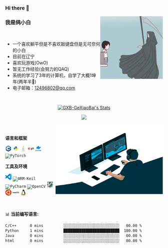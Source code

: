 ### Hi there 👋
<img src="images/1.png" width="200" height="200" alt="图片加载失败" align="right" top='60'/>

### 我是鸽小白

<br/>

- 一个喜欢躺平但是不喜欢敲键盘但是无可奈何的小白
- 目前在辽宁
- 喜欢玩游戏(OwO)
- 暂无工作经验(会努力的QAQ)
- 系统的学习了3年的计算机，自学了大概1坤年(两年半🐓)
- 电子邮箱：12496802@qq.com
<br/>

<p align="center">
  <a href="https://github.com/GXB-GeXiaoBai" class="rich-diff-level-one">
    <img src="https://github-readme-stats.vercel.app/api?username=GXB-GeXiaoBai&theme=radical" alt="GXB-GeXiaoBai's Stats" >
    <!-- &hide=issues
    <img src="https://github-readme-stats.vercel.app/api?username=GXB-GeXiaoBai&hide=issues&theme=radical" alt="GXB-GeXiaoBai's Stats" >
    -->
  </a>
</p>

<p align="center">
    <a target="_blank" alt="WeChat" title="WeChat">
        <img src="https://img.icons8.com/ios-filled/50/000000/weixing.png" width="28px"/>
    </a>
</p>

<img align="right" alt="GIF" src="images/code.gif" width="343" height="220" title="Do what you like, and do it best!"> &nbsp;&nbsp;&nbsp;&nbsp;

**语言和框架**

<code><img height="20" src="https://raw.githubusercontent.com/github/explore/80688e429a7d4ef2fca1e82350fe8e3517d3494d/topics/cpp/cpp.png" alt="C++" title="C++"></code>
<code><img height="20" src="https://raw.githubusercontent.com/github/explore/80688e429a7d4ef2fca1e82350fe8e3517d3494d/topics/python/python.png" alt="Python" title="Python"></code>
<code><img height="20" src="https://raw.githubusercontent.com/github/explore/80688e429a7d4ef2fca1e82350fe8e3517d3494d/topics/java/java.png" alt="Java" title="Java"></code>
<code><img height="20" src="https://raw.githubusercontent.com/github/explore/80688e429a7d4ef2fca1e82350fe8e3517d3494d/topics/git/git.png" alt="Git" title="Git"></code>
<code><img height="20" src="https://raw.githubusercontent.com/github/explore/80688e429a7d4ef2fca1e82350fe8e3517d3494d/topics/docker/docker.png" alt="Docker" title="Docker"></code>
<code><img height="20" src="OctoCharmve/pytorch-logo.png" alt="PyTorch" title="PyTorch"></code>

**工具及环境**

<code><img height="20" src="https://raw.githubusercontent.com/github/explore/80688e429a7d4ef2fca1e82350fe8e3517d3494d/topics/visual-studio-code/visual-studio-code.png" alt="VSCode" title="VSCode"></code>
<code><img height="20" src="https://user-images.githubusercontent.com/29084184/128668555-59d96329-2e64-4370-bfdc-89bf7a12aea8.png" alt="ARM-Keil" title="ARM-Keil"></code>
<code><img height="20" src="https://images.nowcoder.com/images/20180629/0_1530258305740_67F7BB46DE9FC78164CA628F2CE05C37" alt="PyCharm" title="PyCharm"></code>
<code><img height="20" src="https://camo.githubusercontent.com/ce9fb3389462f2c9444f863e410f0d17d04b216beba8749a015011887eadfbaf/68747470733a2f2f7777772e766563746f726c6f676f2e7a6f6e652f6c6f676f732f6f70656e63762f6f70656e63762d69636f6e2e737667" alt="OpenCV" title="OpenCV"></code>
<code><img height="20" src="https://raw.githubusercontent.com/github/explore/80688e429a7d4ef2fca1e82350fe8e3517d3494d/topics/vim/vim.png" alt="Vim" title="Vim"></code>
<code><img height="20" src="https://raw.githubusercontent.com/github/explore/80688e429a7d4ef2fca1e82350fe8e3517d3494d/topics/ubuntu/ubuntu.png" alt="Ubuntu" title="Ubuntu"></code>
<code><img height="20" src="https://raw.githubusercontent.com/github/explore/80688e429a7d4ef2fca1e82350fe8e3517d3494d/topics/macos/macos.png" alt="MacOS" title="MacOS"></code>
<code><img height="20" src="https://raw.githubusercontent.com/github/explore/80688e429a7d4ef2fca1e82350fe8e3517d3494d/topics/linux/linux.png" alt="Linux" title="Linux"></code>
    
<br>

📊 **当前编写语言:**
<!--START_SECTION:waka-->
```text
C/C++      0 mins         ░░░░░░░░░░░░░░░░░░░░░░░░░   00.00 % 
Python     1 mins         █████████████████████████  100.00 % 
Java       0 mins         ░░░░░░░░░░░░░░░░░░░░░░░░░   00.00 % 
html       0 mins         ░░░░░░░░░░░░░░░░░░░░░░░░░   00.00 % 
```
<!--END_SECTION:waka-->